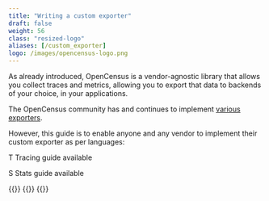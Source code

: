 ```yaml
---
title: "Writing a custom exporter"
draft: false
weight: 56
class: "resized-logo"
aliases: [/custom_exporter]
logo: /images/opencensus-logo.png
---
```


As already introduced, OpenCensus is a vendor-agnostic library that allows you collect traces and metrics, allowing you
to export that data to backends of your choice, in your applications.

The OpenCensus community has and continues to implement [various exporters](/guides/exporters/supported-exporters/).

However, this guide is to enable anyone and any vendor to implement their custom exporter as per languages:

<abbr class="trace-exporter blue white-text">T</abbr> Tracing guide available

<abbr class="stats-exporter teal white-text">S</abbr> Stats guide available

{{<card-exporter target-url="go" src="/images/gopher.png" lang="Go" tracing="true" stats="true">}}
{{<card-exporter target-url="java" src="/images/java-icon.png" lang="Java" tracing="true">}}
{{<card-exporter target-url="node.js" src="/images/nodejs.png" lang="Node" tracing="true" stats="true">}}
